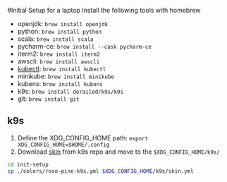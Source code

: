 #Initial Setup for a laptop
Install the following tools with homebrew
- openjdk: `brew install openjdk`
- python: `brew install python`
- scala: `brew install scala`
- pycharm-ce: `brew install --cask pycharm-ce`
- iterm2: `brew install iterm2`
- awscli: `brew install awscli`
- [kubectl](https://minikube.sigs.k8s.io/docs/start/): `brew install kubectl`
- minikube: `brew install minikube` 
- kubens: `brew install kubens`
- k9s: `brew install derailed/k9s/k9s`
- git: `brew install git`


## k9s
1. Define the XDG_CONFIG_HOME path: `export XDG_CONFIG_HOME=$HOME/.config`
2. Download [skin](https://github.com/derailed/k9s/tree/master/skins) from k9s repo and move to the `$XDG_CONFIG_HOME/k9s/`
```bash
cd init-setup
cp ./colors/rose-pine-k9s.yml $XDG_CONFIG_HOME/k9s/skin.yml
```
